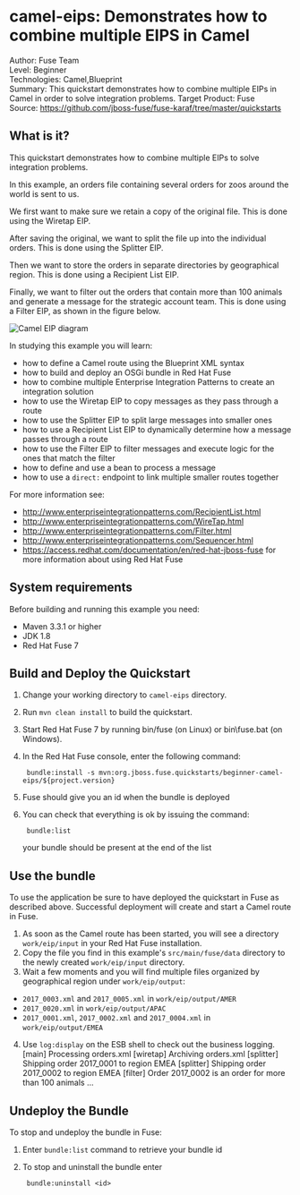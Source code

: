 camel-eips: Demonstrates how to combine multiple EIPS in Camel
===================================
Author: Fuse Team  
Level: Beginner  
Technologies: Camel,Blueprint  
Summary: This quickstart demonstrates how to combine multiple EIPs in Camel in order to solve integration problems.
Target Product: Fuse  
Source: <https://github.com/jboss-fuse/fuse-karaf/tree/master/quickstarts>

What is it?
-----------

This quickstart demonstrates how to combine multiple EIPs to solve integration problems.

In this example, an orders file containing several orders for zoos around the world is sent to us.

We first want to make sure we retain a copy of the original file. This is done using the Wiretap EIP.

After saving the original, we want to split the file up into the individual orders. This is done using the Splitter EIP.

Then we want to store the orders in separate directories by geographical region. This is done using a Recipient List EIP.

Finally, we want to filter out the orders that contain more than 100 animals and generate a message for the strategic account team. This is done using a Filter EIP, as shown in the figure below.

![Camel EIP diagram](https://raw.githubusercontent.com/jboss-fuse/fabric8/1.2.0.redhat-6-3-x/docs/images/camel-eips-diagram.jpg)



In studying this example you will learn:

* how to define a Camel route using the Blueprint XML syntax
* how to build and deploy an OSGi bundle in Red Hat Fuse
* how to combine multiple Enterprise Integration Patterns to create an integration solution
* how to use the Wiretap EIP to copy messages as they pass through a route
* how to use the Splitter EIP to split large messages into smaller ones
* how to use a Recipient List EIP to dynamically determine how a message passes through a route
* how to use the Filter EIP to filter messages and execute logic for the ones that match the filter
* how to define and use a bean to process a message
* how to use a `direct:` endpoint to link multiple smaller routes together


For more information see:

* http://www.enterpriseintegrationpatterns.com/RecipientList.html
* http://www.enterpriseintegrationpatterns.com/WireTap.html
* http://www.enterpriseintegrationpatterns.com/Filter.html
* http://www.enterpriseintegrationpatterns.com/Sequencer.html
* https://access.redhat.com/documentation/en/red-hat-jboss-fuse for more information about using Red Hat Fuse


System requirements
-------------------

Before building and running this example you need:

* Maven 3.3.1 or higher
* JDK 1.8
* Red Hat Fuse 7


Build and Deploy the Quickstart
-------------------------------

1. Change your working directory to `camel-eips` directory.
2. Run `mvn clean install` to build the quickstart.
3. Start Red Hat Fuse 7 by running bin/fuse (on Linux) or bin\fuse.bat (on Windows).
4. In the Red Hat Fuse console, enter the following command:

        bundle:install -s mvn:org.jboss.fuse.quickstarts/beginner-camel-eips/${project.version}

5. Fuse should give you an id when the bundle is deployed
6. You can check that everything is ok by issuing  the command:

        bundle:list
   your bundle should be present at the end of the list


Use the bundle
--------------

To use the application be sure to have deployed the quickstart in Fuse as described above. Successful deployment will create and start a Camel route in Fuse.

1. As soon as the Camel route has been started, you will see a directory `work/eip/input` in your Red Hat Fuse installation.
2. Copy the file you find in this example's `src/main/fuse/data` directory to the newly created `work/eip/input`
directory.
3. Wait a few moments and you will find multiple files organized by geographical region under `work/eip/output`:
 * `2017_0003.xml` and `2017_0005.xml` in `work/eip/output/AMER`
 * `2017_0020.xml` in `work/eip/output/APAC`
 * `2017_0001.xml`, `2017_0002.xml` and `2017_0004.xml` in `work/eip/output/EMEA`
4. Use `log:display` on the ESB shell to check out the business logging.
        [main]    Processing orders.xml
        [wiretap]  Archiving orders.xml
        [splitter] Shipping order 2017_0001 to region EMEA
        [splitter] Shipping order 2017_0002 to region EMEA
        [filter]   Order 2017_0002 is an order for more than 100 animals
        ...

Undeploy the Bundle
-------------------

To stop and undeploy the bundle in Fuse:

1. Enter `bundle:list` command to retrieve your bundle id
2. To stop and uninstall the bundle enter

        bundle:uninstall <id>
